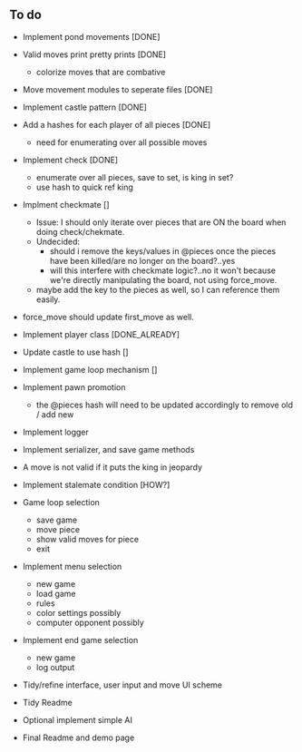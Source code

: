 ## To do
* Implement pond movements [DONE]
* Valid moves print pretty prints [DONE]
  * colorize moves that are combative
* Move movement modules to seperate files [DONE]
* Implement castle pattern [DONE]
* Add a hashes for each player of all pieces [DONE]
  * need for enumerating over all possible moves
* Implement check [DONE]
  * enumerate over all pieces, save to set, is king in set?
  * use hash to quick ref king
* Implment checkmate []
  * Issue: I should only iterate over pieces that are ON the board when doing check/chekmate.
  * Undecided:
    * should i remove the keys/values in @pieces once the pieces have been killed/are no longer on the board?..yes
    * will this interfere with checkmate logic?..no it won't because we're directly manipulating the board, not using force_move.
  * maybe add the key to the pieces as well, so I can reference them easily.

* force_move should update first_move as well.

* Implement player class [DONE_ALREADY]
* Update castle to use hash []
* Implement game loop mechanism []

* Implement pawn promotion
  * the @pieces hash will need to be updated accordingly to remove old / add new

* Implement logger
* Implement serializer, and save game methods

* A move is not valid if it puts the king in jeopardy
* Implement stalemate condition [HOW?]

* Game loop selection
  * save game
  * move piece
  * show valid moves for piece
  * exit
* Implement menu selection
  * new game
  * load game
  * rules
  * color settings possibly
  * computer opponent possibly
* Implement end game selection
  * new game
  * log output

* Tidy/refine interface, user input and move UI scheme
* Tidy Readme
* Optional implement simple AI
* Final Readme and demo page